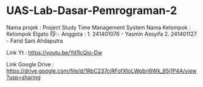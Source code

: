 # UAS-Lab-Dasar-Pemrograman-2
Nama projek : Project Study Time Management System
Nama Kelompok : Kelompok Elgato 😼💥
Anggota : 1. 241401076 - Yasmin Assyifa
          2. 241401127 - Farid Sani Ahdaputra
          
Link Yt : https://youtu.be/Yd1lcQio-Dw

Link Google Drive : https://drive.google.com/file/d/1RbC237cjRFofXIoLWpbri6Wk_85j1P4A/view?usp=sharing
